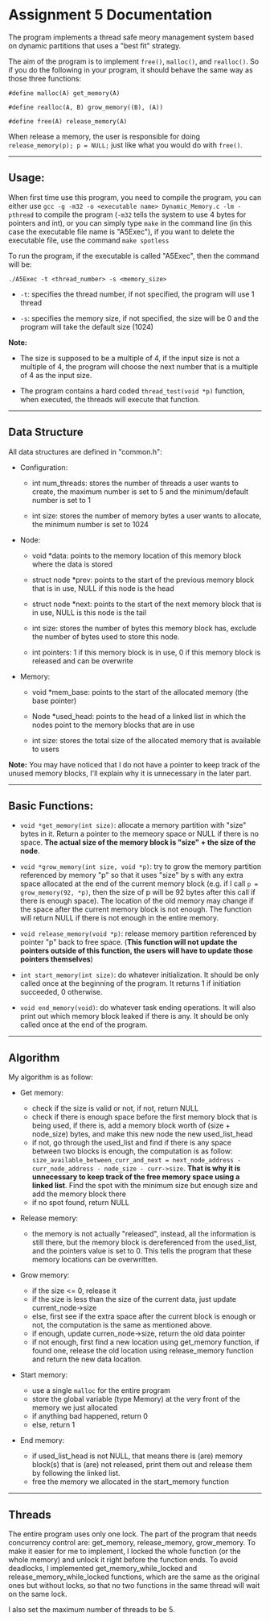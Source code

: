Assignment 5 Documentation
===

The program implements a thread safe meory management system based on dynamic partitions that uses a "best fit" strategy.

The aim of the program is to implement `free()`, `malloc()`, and `realloc()`. So if you do the following in your program, it should behave the same way as those three functions:

`#define malloc(A) get_memory(A)`

`#define realloc(A, B) grow_memory((B), (A))`

`#define free(A) release_memory(A)`

When release a memory, the user is responsible for doing `release_memory(p); p = NULL;` just like what you would do with `free()`.

***

Usage:
------

When first time use this program, you need to compile the program, you can either use `gcc -g -m32 -o <executable name> Dynamic_Memory.c -lm -pthread` to compile the program (`-m32` tells the system to use 4 bytes for pointers and int), or you can simply type `make` in the command line (in this case the executable file name is "A5Exec"), if you want to delete the executable file, use the command `make spotless`

To run the program, if the executable is called "A5Exec", then the command will be:

`./A5Exec -t <thread_number> -s <memory_size>`

- `-t`: specifies the thread number, if not specified, the program will use 1 thread

- `-s`: specifies the memory size, if not specified, the size will be 0 and the program will take the default size (1024)

**Note:**

- The size is supposed to be a multiple of 4, if the input size is not a multiple of 4, the program will choose the next number that is a multiple of 4 as the input size.

- The program contains a hard coded `thread_test(void *p)` function, when executed, the threads will execute that function.

***
Data Structure
------

All data structures are defined in "common.h":

- Configuration:

	- int num_threads: stores the number of threads a user wants to create, the maximum number is set to 5 and the minimum/default number is set to 1

	- int size: stores the number of memory bytes a user wants to allocate, the minimum number is set to 1024

- Node:

	- void *data: points to the memory location of this memory block where the data is stored

	- struct node *prev: points to the start of the previous memory block that is in use, NULL if this node is the head

	- struct node *next: points to the start of the next memory block that is in use, NULL is this node is the tail

	- int size: stores the number of bytes this memory block has, exclude the number of bytes used to store this node.

	- int pointers: 1 if this memory block is in use, 0 if this memory block is released and can be overwrite

- Memory:

	- void *mem_base: points to the start of the allocated memory (the base pointer)

	- Node *used_head: points to the head of a linked list in which the nodes point to the memory blocks that are in use

	- int size: stores the total size of the allocated memory that is  available to users

**Note:** You may have noticed that I do not have a pointer to keep track of the unused memory blocks, I'll explain why it is unnecessary in the later part.

***

Basic Functions:
------

- `void *get_memory(int size)`: allocate a memory partition with "size" bytes in it. Return a pointer to the memeory space or NULL if there is no space. **The actual size of the memory block is "size" + the size of the node**.

- `void *grow_memory(int size, void *p)`: try to grow the memory partition referenced by memory "p" so that it uses "size" by s with any extra space allocated at the end of the current memory block (e.g. if I call `p = grow_memory(92, *p)`, then the size of p will be 92 bytes after this call if there is enough space). The location of the old memory may change if the space after the current memory block is not enough. The function will return NULL if there is not enough in the entire memory.

- `void release_memory(void *p)`: release memory partition referenced by pointer "p" back to free space. (**This function will not update the pointers outside of this function, the users will have to update those pointers themselves**)

- `int start_memory(int size)`: do whatever initialization. It should be only called once at the beginning of the program. It returns 1 if initiation succeeded, 0 otherwise.

- `void end_memory(void)`: do whatever task ending operations. It will also print out which memory block leaked if there is any. It should be only called once at the end of the program.

***

Algorithm
------

My algorithm is as follow:

- Get memory:

	- check if the size is valid or not, if not, return NULL
	- check if there is enough space before the first memory block that is being used, if there is, add a memory block worth of (size + node_size) bytes, and make this new node the new used_list_head
	- if not, go through the used_list and find if there is any space between two blocks is enough, the computation is as follow: `size_available_between_curr_and_next = next_node_address - curr_node_address - node_size - curr->size`. **That is why it is unnecessary to keep track of the free memory space using a linked list**. Find the spot with the minimum size but enough size and add the memory block there
	- if no spot found, return NULL

- Release memory:

	- the memory is not actually "released", instead, all the information is still there, but the memory block is dereferenced from the used_list, and the pointers value is set to 0. This tells the program that these memory locations can be overwritten.

- Grow memory:

	- if the size <= 0, release it
	- if the size is less than the size of the current data, just update current_node->size
	- else, first see if the extra space after the current block is enough or not, the computation is the same as mentioned above.
	- if enough, update curren_node->size, return the old data pointer
	- if not enough, first find a new location using get_memory function, if found one, release the old location using release_memory function and return the new data location.

- Start memory:

	- use a single `malloc` for the entire program
	- store the global variable (type Memory) at the very front of the memory we just allocated
	- if anything bad happened, return 0
	- else, return 1

- End memory:

	- if used_list_head is not NULL, that means there is (are) memory block(s) that is (are) not released, print them out and release them by following the linked list.
	- free the memory we allocated in the start_memory function

***

Threads
------

The entire program uses only one lock. The part of the program that needs concurrency control are: get_memory, release_memory, grow_memory. To make it easier for me to implement, I locked the whole function (or the whole memory) and unlock it right before the function ends. To avoid deadlocks, I implemented get_memory_while_locked and release_memory_while_locked functions, which are the same as the original ones but without locks, so that no two functions in the same thread will wait on the same lock.

I also set the maximum number of threads to be 5.

